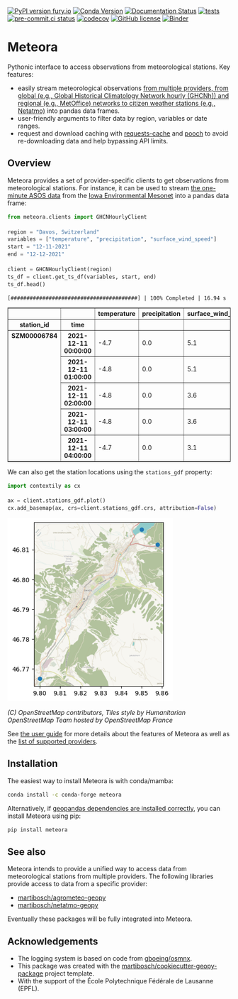 [![PyPI version fury.io](https://badge.fury.io/py/meteora.svg)](https://pypi.python.org/pypi/meteora)
[![Conda Version](https://img.shields.io/conda/vn/conda-forge/meteora.svg)](https://anaconda.org/conda-forge/meteora)
[![Documentation Status](https://readthedocs.org/projects/meteora/badge/?version=latest)](https://meteora.readthedocs.io/en/latest/?badge=latest)
[![tests](https://github.com/martibosch/meteora/actions/workflows/tests.yml/badge.svg)](https://github.com/martibosch/meteora/blob/main/.github/workflows/tests.yml)
[![pre-commit.ci status](https://results.pre-commit.ci/badge/github/martibosch/meteora/main.svg)](https://results.pre-commit.ci/latest/github/martibosch/meteora/main)
[![codecov](https://codecov.io/gh/martibosch/meteora/graph/badge.svg?token=smWkIfB7mM)](https://codecov.io/gh/martibosch/meteora)
[![GitHub license](https://img.shields.io/github/license/martibosch/meteora.svg)](https://github.com/martibosch/meteora/blob/main/LICENSE)
[![Binder](https://mybinder.org/badge_logo.svg)](https://mybinder.org/v2/gh/martibosch/meteora/HEAD?labpath=docs%2Fuser-guide%2Fasos-example.ipynb)

# Meteora

Pythonic interface to access observations from meteorological stations. Key features:

- easily stream meteorological observations [from multiple providers, from global (e.g., Global Historical Climatology Network hourly (GHCNh)) and regional (e.g., MetOffice) networks to citizen weather stations (e.g., Netatmo)](https://meteora.readthedocs.io/en/latest/supported-providers.html) into pandas data frames.
- user-friendly arguments to filter data by region, variables or date ranges.
- request and download caching with [requests-cache](https://github.com/requests-cache/requests-cache) and [pooch](https://github.com/fatiando/pooch) to avoid re-downloading data and help bypassing API limits.

## Overview

Meteora provides a set of provider-specific clients to get observations from meteorological stations. For instance, it can be used to stream [the one-minute ASOS data](https://madis.ncep.noaa.gov/madis_OMO.shtml) from the [Iowa Environmental Mesonet](https://mesonet.agron.iastate.edu/request/asos/1min.phtml) into a pandas data frame:

```python
from meteora.clients import GHCNHourlyClient

region = "Davos, Switzerland"
variables = ["temperature", "precipitation", "surface_wind_speed"]
start = "12-11-2021"
end = "12-12-2021"

client = GHCNHourlyClient(region)
ts_df = client.get_ts_df(variables, start, end)
ts_df.head()
```

```
[########################################] | 100% Completed | 16.94 s
```

<div>
<table border="1" class="dataframe">
  <thead>
    <tr style="text-align: right;">
      <th></th>
      <th></th>
      <th>temperature</th>
      <th>precipitation</th>
      <th>surface_wind_speed</th>
    </tr>
    <tr>
      <th>station_id</th>
      <th>time</th>
      <th></th>
      <th></th>
      <th></th>
    </tr>
  </thead>
  <tbody>
    <tr>
      <th rowspan="5" valign="top">SZM00006784</th>
      <th>2021-12-11 00:00:00</th>
      <td>-4.7</td>
      <td>0.0</td>
      <td>5.1</td>
    </tr>
    <tr>
      <th>2021-12-11 01:00:00</th>
      <td>-4.8</td>
      <td>0.0</td>
      <td>5.1</td>
    </tr>
    <tr>
      <th>2021-12-11 02:00:00</th>
      <td>-4.8</td>
      <td>0.0</td>
      <td>3.6</td>
    </tr>
    <tr>
      <th>2021-12-11 03:00:00</th>
      <td>-4.8</td>
      <td>0.0</td>
      <td>3.6</td>
    </tr>
    <tr>
      <th>2021-12-11 04:00:00</th>
      <td>-4.7</td>
      <td>0.0</td>
      <td>3.1</td>
    </tr>
  </tbody>
</table>
</div>

We can also get the station locations using the `stations_gdf` property:

```python
import contextily as cx

ax = client.stations_gdf.plot()
cx.add_basemap(ax, crs=client.stations_gdf.crs, attribution=False)
```

![davos-stations](https://github.com/martibosch/meteora/raw/main/docs/figures/davos-stations.png)

*(C) OpenStreetMap contributors, Tiles style by Humanitarian OpenStreetMap Team hosted by OpenStreetMap France*

See [the user guide](https://meteora.readthedocs.io/en/latest/user-guide.html) for more details about the features of Meteora as well as the [list of supported providers](https://meteora.readthedocs.io/en/latest/supported-providers.html).

## Installation

The easiest way to install Meteora is with conda/mamba:

```bash
conda install -c conda-forge meteora
```

Alternatively, if [geopandas dependencies are installed correctly](https://geopandas.org/en/latest/getting_started/install.html), you can install Meteora using pip:

```bash
pip install meteora
```

## See also

Meteora intends to provide a unified way to access data from meteorological stations from multiple providers. The following libraries provide access to data from a specific provider:

- [martibosch/agrometeo-geopy](https://github.com/martibosch/agrometeo-geopy)
- [martibosch/netatmo-geopy](https://github.com/martibosch/netatmo-geopy)

Eventually these packages will be fully integrated into Meteora.

## Acknowledgements

- The logging system is based on code from [gboeing/osmnx](https://github.com/gboeing/osmnx).
- This package was created with the [martibosch/cookiecutter-geopy-package](https://github.com/martibosch/cookiecutter-geopy-package) project template.
- With the support of the École Polytechnique Fédérale de Lausanne (EPFL).
